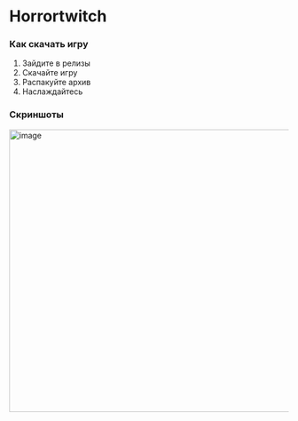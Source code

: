 # Horrortwitch

### Как скачать игру
1. Зайдите в релизы
2. Скачайте игру
3. Распакуйте архив
4. Наслаждайтесь
### Скриншоты
<img width="977" height="509" alt="image" src="https://github.com/user-attachments/assets/d9129490-497d-4d7c-95f1-b9f637140e1a" />
